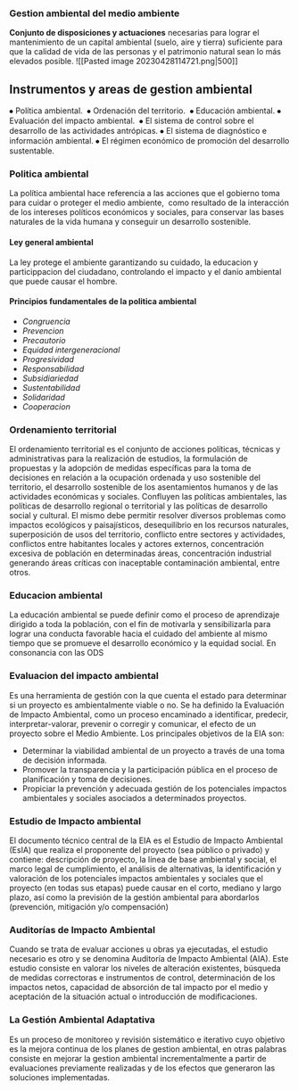 



### Gestion ambiental del medio ambiente 
**Conjunto de disposiciones y actuaciones** necesarias para lograr el mantenimiento de un capital ambiental (suelo, aire y tierra) suficiente para que la calidad de vida de las personas y el patrimonio natural sean lo más elevados posible.
![[Pasted image 20230428114721.png|500]]
<!--ID: 1683751885543-->





## Instrumentos y areas de gestion ambiental 
⦁	Política ambiental. 
⦁	Ordenación del territorio. 
⦁	Educación ambiental.
⦁	Evaluación del impacto ambiental. 
⦁	El sistema de control sobre el desarrollo de las actividades antrópicas.
⦁	El sistema de diagnóstico e información ambiental.
⦁	El régimen económico de promoción del desarrollo sustentable.
<!--ID: 1683728853318-->


### Politica ambiental 
La política ambiental hace referencia a las acciones que el gobierno toma para cuidar o proteger el medio ambiente, ​ como resultado de la interacción de los intereses políticos económicos y sociales, para conservar las bases naturales de la vida humana y conseguir un desarrollo sostenible.
#### Ley general ambiental
La ley protege el ambiente garantizando su cuidado, la educacion y particippacion del ciudadano, controlando el impacto y el danio ambiental que puede causar el hombre.
<!--ID: 1683729822907-->




#### Principios fundamentales de la politica ambiental
- *Congruencia*
- *Prevencion*
- *Precautorio*
- *Equidad intergeneracional*
- *Progresividad*
- *Responsabilidad*
- *Subsidiariedad*
- *Sustentabilidad*
- *Solidaridad*
- *Cooperacion*



### Ordenamiento territorial 
El ordenamiento territorial es el conjunto de acciones políticas, técnicas y administrativas para la realización de estudios, la formulación de propuestas y la adopción de medidas específicas para la toma de decisiones en relación a la ocupación ordenada y uso sostenible del territorio, el desarrollo sostenible de los asentamientos humanos y de las actividades económicas y sociales. Confluyen las políticas ambientales, las políticas de desarrollo regional o territorial y las políticas de desarrollo social y cultural. El mismo debe permitir resolver diversos problemas como impactos ecológicos y paisajísticos, desequilibrio en los recursos naturales, superposición de usos del territorio, conflicto entre sectores y actividades, conflictos entre habitantes locales y actores externos, concentración excesiva de población en determinadas áreas, concentración industrial generando áreas críticas con inaceptable contaminación ambiental, entre otros.
<!--ID: 1683729822914-->





### Educacion ambiental 
La educación ambiental se puede definir como el proceso de aprendizaje dirigido a toda la población, con el fin de motivarla y sensibilizarla para lograr una conducta favorable hacia el cuidado del ambiente al mismo tiempo que se promueve el desarrollo económico y la equidad social. En consonancia con las ODS
<!--ID: 1683729822919-->




### Evaluacion del impacto ambiental 
Es una herramienta de gestión con la que cuenta el estado para determinar si un proyecto es ambientalmente viable o no. Se ha definido la Evaluación de Impacto Ambiental, como un proceso encaminado a identificar, predecir, interpretar-valorar, prevenir o corregir y comunicar, el efecto de un proyecto sobre el Medio Ambiente.
Los principales objetivos de la EIA son:
- Determinar la viabilidad ambiental de un proyecto a través de una toma de decisión informada.
- Promover la transparencia y la participación pública en el proceso de planificación y toma de decisiones.
- Propiciar la prevención y adecuada gestión de los potenciales impactos ambientales y sociales asociados a determinados proyectos.
<!--ID: 1683729822924-->




### Estudio de Impacto ambiental 
El documento técnico central de la EIA es el Estudio de Impacto Ambiental (EsIA) que realiza el proponente del proyecto (sea público o privado) y contiene: descripción de proyecto, la línea de base ambiental y social, el marco legal de cumplimiento, el análisis de alternativas, la identificación y valoración de los potenciales impactos ambientales y sociales que el proyecto (en todas sus etapas) puede causar en el corto, mediano y largo plazo, así como la previsión de la gestión ambiental para abordarlos (prevención, mitigación y/o compensación)
<!--ID: 1683729822930-->




### Auditorías de Impacto Ambiental 
Cuando se trata de evaluar acciones u obras ya ejecutadas, el estudio necesario es otro y se denomina Auditoría de Impacto Ambiental (AIA). Este estudio consiste en valorar los niveles de alteración existentes, búsqueda de medidas correctoras e instrumentos de control, determinación de los impactos netos, capacidad de absorción de tal impacto por el medio y aceptación de la situación actual o introducción de modificaciones.
<!--ID: 1683729822937-->




### La Gestión Ambiental Adaptativa 
Es un proceso de monitoreo y revisión sistemático e iterativo cuyo objetivo es la mejora continua de los
planes de gestion ambiental, en otras palabras consiste en mejorar la gestion ambiental incrementalmente a
partir de evaluaciones previamente realizadas y de los efectos que generaron las soluciones implementadas.
<!--ID: 1683729822947-->

